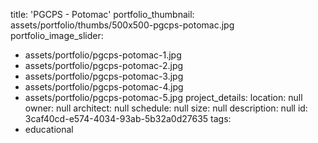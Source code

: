 title: 'PGCPS - Potomac'
portfolio_thumbnail: assets/portfolio/thumbs/500x500-pgcps-potomac.jpg
portfolio_image_slider:
  - assets/portfolio/pgcps-potomac-1.jpg
  - assets/portfolio/pgcps-potomac-2.jpg
  - assets/portfolio/pgcps-potomac-3.jpg
  - assets/portfolio/pgcps-potomac-4.jpg
  - assets/portfolio/pgcps-potomac-5.jpg
project_details:
  location: null
  owner: null
  architect: null
  schedule: null
  size: null
  description: null
id: 3caf40cd-e574-4034-93ab-5b32a0d27635
tags:
  - educational
